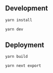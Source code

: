 ## Development

```bash
yarn install

yarn dev
```

## Deployment

```bash
yarn build

yarn next export
```
